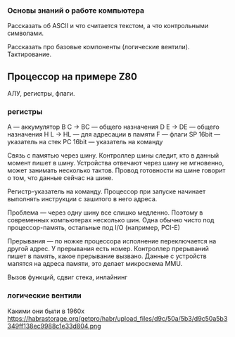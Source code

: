 ### Основы знаний о работе компьютера

Рассказать об ASCII и что считается текстом, а что контрольными символами.

Рассказать про базовые компоненты (логические вентили).
Тактирование.

## Процессор на примере Z80

АЛУ, регистры, флаги.

### регистры
A — аккумулятор
B C -> BC — общего назначения
D E -> DE — общего назначения
H L -> HL — для адресации в памяти
F — флаги
SP 16bit — указатель на стек
PC 16bit  — указатель на команду

Связь с памятью через шину.
Контроллер шины следит, кто в данный момент пишет в шину.
Устройства отвечают через шину не мгновенно, может занимать несколько тактов.
Провод готовности на шине говорит о том, что данные сейчас на шине.

Регистр-указатель на команду.
Процессор при запуске начинает выполнять инструкции с зашитого в него адреса.

Проблема — через одну шину все слишко медленно. Поэтому в современных компьютерах несколько шин.
Одна обычно чисто под процессор-память, остальные под I/O (например, PCI-E)

Прерывания — по ножке процессора исполнение переключается на другой адрес.
У прерывания есть номер.
Контроллер прерываний пишет в память, какое прерывание вызвано.
Данные с устройств мапятся на адреса памяти, это делает микросхема MMU.

Вызов функций, сдвиг стека, инлайнинг

### логические вентили ###

Какими они были в 1960х
https://habrastorage.org/getpro/habr/upload_files/d9c/50a/5b3/d9c50a5b3349ff138ec9988c1e33d804.png
